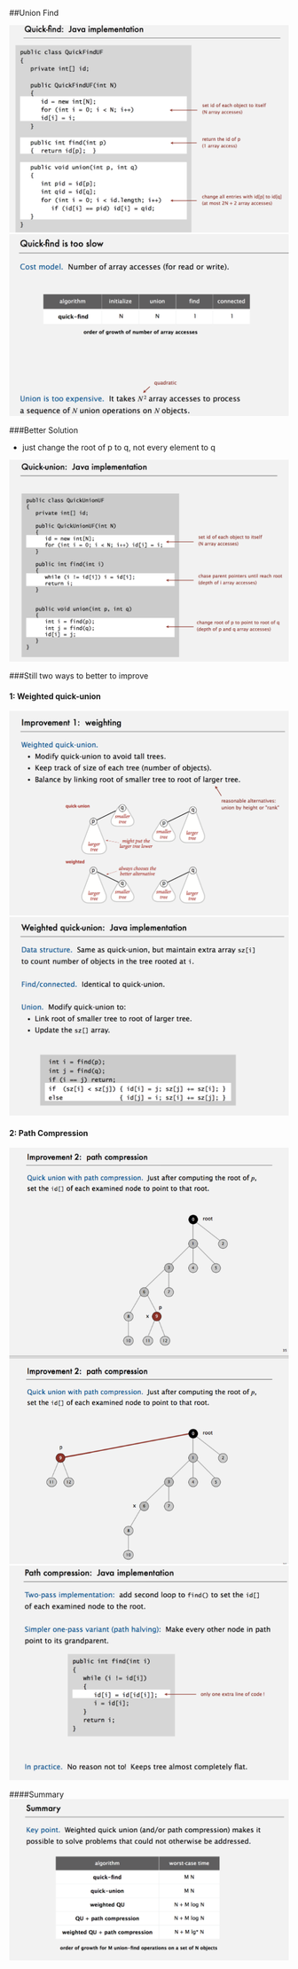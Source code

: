 ##Union Find


![](../image/quick-union-find.png)
![](../image/quick-find-slow.png)

###Better Solution
- just change the root of p to q, not every element to q

![](../image/better-quick-union.png)

###Still two ways to better to improve
#### 1: Weighted quick-union
![](../image/weighted-improve.png)
![](../image/weighted-quick-union.png)


#### 2: Path Compression
![](../image/path-compression-improve.png)
![](../image/path-compression-union.png)

####Summary
![](../image/union-find-summary.png)
